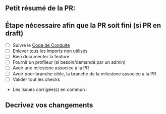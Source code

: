 ## Petit résumé de la PR:

## Étape nécessaire afin que la PR soit fini (si PR en draft)
<!-- *mettez des checkbox `- []` et les cocher lorsque les taches sont finies* -->
<!-- *ex. - [] Enlever tous les imports non utilisés* -->

- [ ] Suivre le [Code de Conduite](https://github.com/ServerOpenMC/PluginV2/blob/master/CODE_OF_CONDUCT.md)
- [ ] Enlever tous les imports non utilisés
- [ ] Bien documenter la feature
- [ ] Fournir un profileur (si besoin/demandé par un admin)
- [ ] Avoir une milestone associée à la PR
- [ ] Avoir pour branche cible, la branche de la milestone associée a la PR
- [ ] Valider tout les checks

* Les Issues corrigée(s) en commun : 

## Decrivez vos changements
<!-- *Clairement et avec des screenshots si nécessaires* -->

